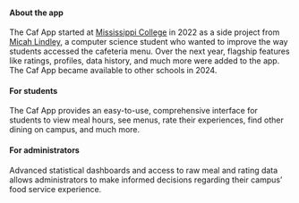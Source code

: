 #### About the app
The Caf App started at [Mississippi College](https://mc.edu) in 2022 as a side project from [Micah Lindley](https://micahlindley.com), a computer science student who wanted to improve the way students accessed the cafeteria menu.  Over the next year, flagship features like ratings, profiles, data history, and much more were added to the app.  The Caf App became available to other schools in 2024.

#### For students
The Caf App provides an easy-to-use, comprehensive interface for students to view meal hours, see menus, rate their experiences, find other dining on campus, and much more.

#### For administrators
Advanced statistical dashboards and access to raw meal and rating data allows administrators to make informed decisions regarding their campus’ food service experience.
